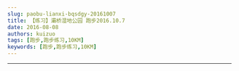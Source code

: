```yaml
---
slug: paobu-lianxi-bqsdgy-20161007
title: 【练习】灞桥湿地公园 跑步2016.10.7
date: 2016-08-08
authors: kuizuo
tags: [跑步,跑步练习,10KM]
keywords: [跑步,跑步练习,10KM]
---
```

---

<!-- truncate -->
